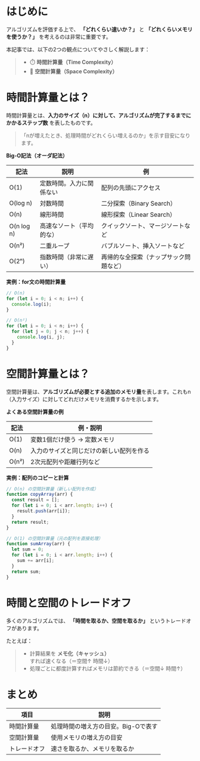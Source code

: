 # はじめに 

アルゴリズムを評価する上で、 **「どれくらい速いか？」** と **「どれくらいメモリを使うか？」** を考えるのは非常に重要です。

本記事では、以下の2つの観点についてやさしく解説します：

>- ⏱️ **時間計算量（Time Complexity）**
>- 💾 **空間計算量（Space Complexity）**

# 時間計算量とは？

時間計算量とは、**入力のサイズ（n）に対して、アルゴリズムが完了するまでにかかるステップ数** を表したものです。

>「nが増えたとき、処理時間がどれくらい増えるのか」を示す目安になります。

**Big-O記法（オーダ記法）**

| 記法        | 説明                         | 例                                     |
|------------|--------------------------------|------------------------------------|
| O(1)       | 定数時間。入力に関係ない       | 配列の先頭にアクセス                   |
| O(log n)   | 対数時間                    | 二分探索（Binary Search）             |
| O(n)       | 線形時間                    | 線形探索（Linear Search）             |
| O(n log n) | 高速なソート（平均的な）       | クイックソート、マージソートなど       |
| O(n²)      | 二重ループ                    | バブルソート、挿入ソートなど           |
| O(2ⁿ)      | 指数時間（非常に遅い）         | 再帰的な全探索（ナップサック問題など） |

**実例：for文の時間計算量**

```javascript
// O(n)
for (let i = 0; i < n; i++) {
  console.log(i);
}

// O(n²)
for (let i = 0; i < n; i++) {
  for (let j = 0; j < n; j++) {
    console.log(i, j);
  }
}
```

# 空間計算量とは？

空間計算量は、**アルゴリズムが必要とする追加のメモリ量**を表します。これもn（入力サイズ）に対してどれだけメモリを消費するかを示します。

**よくある空間計算量の例**

| 記法     | 例・説明                                       |
|----------|-----------------------------------------------|
| O(1)     | 変数1個だけ使う → 定数メモリ                       |
| O(n)     | 入力のサイズと同じだけの新しい配列を作る             |
| O(n²)    | 2次元配列や距離行列など                         |

**実例：配列のコピーと計算**

```javascript
// O(n) の空間計算量（新しい配列を作成）
function copyArray(arr) {
  const result = [];
  for (let i = 0; i < arr.length; i++) {
    result.push(arr[i]);
  }
  return result;
}

// O(1) の空間計算量（元の配列を直接処理）
function sumArray(arr) {
  let sum = 0;
  for (let i = 0; i < arr.length; i++) {
    sum += arr[i];
  }
  return sum;
}
```

# 時間と空間のトレードオフ

多くのアルゴリズムでは、 **「時間を取るか、空間を取るか」** というトレードオフがあります。

たとえば：

>- 計算結果を **メモ化（キャッシュ）** すれば速くなる（＝空間↑ 時間↓）
>- 処理ごとに都度計算すればメモリは節約できる（＝空間↓ 時間↑）


# まとめ

| 項目       | 説明                           |
|------------|--------------------------------|
| 時間計算量 | 処理時間の増え方の目安。Big-Oで表す |
| 空間計算量 | 使用メモリの増え方の目安         |
| トレードオフ | 速さを取るか、メモリを取るか       |
